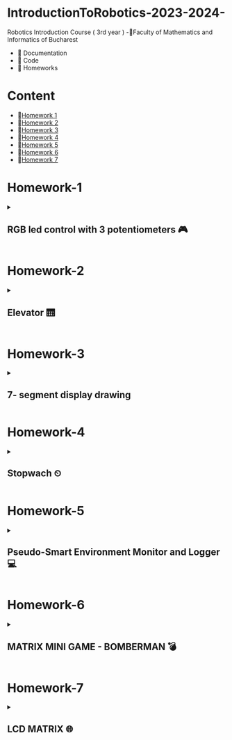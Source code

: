 # IntroductionToRobotics-2023-2024-

Robotics Introduction Course ( 3rd year )
-📍Faculty of Mathematics and Informatics of Bucharest
- 🤖 Documentation
- 🤖 Code
- 🤖 Homeworks

# Content
- 🚨[Homework 1](#homework-1)
- 🚨[Homework 2](#homework-2)
- 🚨[Homework 3](#homework-3)
- 🚨[Homework 4](#homework-4)
- 🚨[Homework 5](#homework-5)
- 🚨[Homework 6](#homework-6)
- 🚨[Homework 7](#homework-7)

# Homework-1
<details>
<summary> <h2> RGB led control with 3 potentiometers 🎮 </h2> </summary>
<h3>Task</h3>
<details>
Utilize a separate potentiometer to independently control each color of the RGB LED (Red, Green, and Blue). This control should be achieved using digital electronics.
</details>

### 🖥 Code : [ The Code 🖥 ](https://github.com/anacimpeanu/IntroductionToRobotics-2023-2024-/blob/main/Homework/RGB_HOMEWORK_1.ino)

### 🕹 Electronic scheme: ![IR schema final](https://github.com/anacimpeanu/IntroductionToRobotics-2023-2024-/assets/115561036/94e1bbc6-0383-4f4e-93e0-0ff483e604af)


### 📸 Electronic circuit in real life:
![ir 4](https://github.com/anacimpeanu/IntroductionToRobotics-2023-2024-/assets/115561036/ea5f1460-1497-47f4-814b-68cbce823bef)


![ir 3](https://github.com/anacimpeanu/IntroductionToRobotics-2023-2024-/assets/115561036/f2147743-0050-4abc-8c60-3fa82d5a2e7c)

### 📽 Video : [ RGB Video 🧨](https://youtu.be/yFtEyoPxVpA)

### 🔌 Important : 
- The red LED has too much internal resistance, and a 330 resistor further reduces the current reaching the LED
- So, for the red LED, I use a resistance of 10, so we allow a current with a higher intensity to reach the LED

</details> 

# Homework-2
<details>
<summary> <h2> Elevator 🛗 </h2> </summary>
  
This assignment involves simulating a 3-floor elevator control system using
LEDs, buttons, and a buzzer with Arduino.
You'll acquire expertise in utilizing button state transitions, applying debouncing methods, and orchestrating various components to simulate real-life situations.
## Tasks
### Design a control system that simulates a 3-floor elevator using the Arduino platform.
### LED Indicators: 
- Three LEDs, each symbolizing a different floor, with one lighting up to show the current floor. Another LED indicating the elevator's status, blinking during movement and 
staying steady when stationary.
### Buttons:
- Create 3 buttons for floor call requests. When pressed, the elevator should simulate movement towards the corresponding floor after a brief delay (2-3 seconds).
### Buzzer: The buzzer should produce brief sounds in the following situations:
              - When the elevator arrives at the requested floor (resembling a "ding").
              - During elevator door closing and movement (with distinct sounds for each action).
### State & Timers:
- If the elevator is already at the chosen floor, pressing the button for that floor does nothing. Otherwise, after a button press, the elevator should first wait for the doors to close and then move to the desired floor. If the elevator is already moving, it should either delay the action or queue it for after completing its current tasks.



### 🖥 Code : [ The Code 🖥 ](https://github.com/anacimpeanu/IntroductionToRobotics-2023-2024-/blob/main/Homework/ELEVATOR_HOMEWORK_II.ino)

### 🕹 Electronic scheme:![schema_ir_2](https://github.com/anacimpeanu/IntroductionToRobotics-2023-2024-/assets/115561036/6a709726-ad35-45eb-980c-59fab8d0455c)

### 📸 Electronic circuit in real life:
![poza1_ir_2](https://github.com/anacimpeanu/IntroductionToRobotics-2023-2024-/assets/115561036/6c3cefd1-6c12-4939-9919-63c0e31eb168)
![poza2_ir_2](https://github.com/anacimpeanu/IntroductionToRobotics-2023-2024-/assets/115561036/8b36885d-4b3b-407d-9781-5d5c582b716d)

### 📽 Video : [ ELEVATOR VIDEO 🛗](https://youtube.com/shorts/OGeQ3VK3NGE?feature=share)

</details>

# Homework-3
<details>
<summary> <h2> 7- segment display drawing </h2> </summary>
To operate the segment and create drawings on the display, you will employ the joystick for precise control. The transition between segments must feel organic, ensuring that they move smoothly from their current location to adjacent positions, while avoiding passing through obstacles or "walls."

## Task 

- Begin at the starting point, which should be located at the decimal point (DP). The current position will consistently blink, regardless of whether the segment is active or not. Utilize the joystick to transition between neighboring positions, as indicated in the table for the appropriate movements. A brief press of the button will toggle the segment's state between ON and OFF, while a prolonged press of the button will reset the entire display by deactivating all segments and relocating the current position to the decimal point.
-  ### Components : 
                - 1 7-segment display
                - 1 joystick
                - resistors and wires (perlogic)
   
- ### Tabel with cases :
<img width="294" alt="image" src="https://github.com/anacimpeanu/IntroductionToRobotics-2023-2024-/assets/115561036/beaa7d3f-8ca8-4410-9803-9875ad7518bd">



### 🖥 Code : [ The Code 🖥 ](https://github.com/anacimpeanu/IntroductionToRobotics-2023-2024-/blob/main/Homework/SEGMENT_HOMEWORK_III.ino)

### 🕹 Electronic scheme: ![ir_3](https://github.com/anacimpeanu/IntroductionToRobotics-2023-2024-/assets/115561036/7584b217-328a-480e-b98e-504ca061965c)


### 📸 Electronic circuit in real life:
![ir_p_3](https://github.com/anacimpeanu/IntroductionToRobotics-2023-2024-/assets/115561036/77f75aaf-c00c-450b-887b-41b630c5b583)

![ir_p2_3](https://github.com/anacimpeanu/IntroductionToRobotics-2023-2024-/assets/115561036/001baccc-71d5-4ff9-b7f3-60d259fb01bf)

### 📽 Video : [ 7-segment drawing](https://youtu.be/vHeJH_eb4iU)

### 🔌 Important : 
## The axes of the merging joystick will be taken into account (that difference is explained in the way and in the code)
## Something useful for me : [Something](https://github.com/anacimpeanu/IntroductionToRobotics-2023-2024-/files/13293533/Facultate.3.pdf)


</details> 

# Homework-4
<details>
<summary> <h2> Stopwach ⏲  </h2> </summary>
I have implemented a stopwatch timer that measures time in tenths of a second and includes a feature to save lap times.

### Task 
To implement a stopwatch.
Initial state : 000.0.
📍 Make sure you put the dot ”.”
## Components 
            - 7-segment display
            - 3 buttons
            - resistors and wires 
            - Bonus : I was thinking of using a led / buzzer to check the operation of the buttons
## The functionality of the buttons

            ⚙️ Button 1 - START / PAUSE 
            📍 Important to know : The display will indicate "000.0". Upon pressing the Start button, the timer will commence.
            📍 Counting mode :
                  - Button 2 doesn't work 
            📍 In pause mode :
                  - Button 2 can reset the display back at initial state ( if it is pressed ) 
                  - Button 3 doesn't work 
                  
            ⚙️ Button 2 - RESET
            📍 Important to know : Reset functionality is available when the timer is in pause mode. 
            📍 Button 2 and the timer is still couting othing happens .
            📍 If in lap viewing mode, resetting will also clear saved laps.

            ⚙️ Button 3 - Save the lap time when in counting mode and cycle through the last four saved laps.
            📍 Important to know : 
                - Counting mode -> every time you press the lap button ( button 3 )
                - This save the timers value up to 4 times when pressed the fifth time it overrides the one saved first.
              
### 🖥 Code : [ The Code 🖥 ](https://github.com/anacimpeanu/IntroductionToRobotics-2023-2024-/blob/main/Homework/STOPWACH_HOMEWORKIV.ino)


### 🕹 Electronic scheme:![ir_5](https://github.com/anacimpeanu/IntroductionToRobotics-2023-2024-/assets/115561036/78b6ffd3-abde-4524-9f84-64fa78e4670b)


### 📸 Electronic circuit in real life: 


<img width="500" hight="500" alt="image" src="https://github.com/anacimpeanu/IntroductionToRobotics-2023-2024-/assets/115561036/88dac72a-e223-45ef-8bc4-714e24ed891a">

<img width="500" high="500" alt="image" src="https://github.com/anacimpeanu/IntroductionToRobotics-2023-2024-/assets/115561036/8458a06b-b6b6-4f53-8cd4-e5ddd05b7ac7">





### 📽 Video : [Stopwach ⏲ ](https://youtube.com/shorts/kbCsYBEE1Zw)



</details>

# Homework-5
<details>
<summary> <h2> Pseudo-Smart Environment Monitor and Logger 💻 </h2> </summary>
  
Create a "Smart Environment Monitor and Logger" with Arduino, employing diverse sensors to collect environmental data. The system will store this data in EEPROM, offer visual indications through an RGB LED, and enable user interaction via a Serial Menu.

### Task 
## Components 
            - Arduino Uno Board
            - Ultrasonic Sensor (HC-SR04)
            - LDR ( Light-Dependent Resistor )
            - RGB LED
            - Resistors
            - Breadboard and wires
## Menu Structure
            - 1. Sensor Settings
               📍- 1.1 Sensors Sampling Interval 
               📍- 1.2 Ultrasonic Alert Threshold 
               📍- 1.3 LDR Alert Threshold
               📍- 1.4 Back to the menu
            - 2. Reset Logger Data 
               📍- 2.1 Yes 
               📍- 2.2 No
            - 3. System Status 
               📍- 3.1 Current Sensor Readings
               📍- 3.2 Current Sensor Settings 
               📍- 3.3 Display Logged Data
               📍- 3.4 Back to the menu
            - 4. RGB LED Control
               📍- 4.1 Manual Color Control 
               📍- 4.2 LED : Toggle Automatic ON/OFF
## Important
### ⚙️ 1.1 
<details> Input a value between 1 and 10 seconds when prompted; this will serve as the sampling rate for the sensors. Choose whether to use a separate value for each sensor or the same value for both. </details>

### ⚙️ 1.2
<details> 
Set a threshold for the ultrasonic sensor, indicating proximity (min or max). Receive an alert if the sensor value exceeds the threshold, accompanied by a red LED indication in Automatic Mode (refer to section 4.2). </details>

### ⚙️ 1.3
<details> 
Request a threshold value for the LDR sensor, determining if it signifies the minimum or maximum value (e.g., indicating nightfall). When the sensor surpasses the threshold, generate an alert, possibly a message. If the LED operates in Automatic Mode, turning red signifies any sensor exceeding the specified range.
</details>

### ⚙️ Reset 
<details> 
ARE YOU SURE? 
  - <b>YES</b> -> i can reset one of this sensors or both -> main menu
  - <b>NO</b> -> back to Main Menu
</details>

### ⚙️ 3.1 
<details>
  
Continuously display sensor readings at the specified sampling rate from all sensors. Implement a method to exit this process, such as pressing a designated key, and inform the user of this exit method through a message.

</details>

### ⚙️ 3.2 
<details> 
Displays the sampling rate and threshold value for all sensors.
</details>

### ⚙️ 3.3
<details>
  Displays last 10 sensor readings for all.
sensors.
</details>

### Manual Color Control 
<details>
  Set RGB colors manually .
</details>

### ⚙️ ON/OFF
<details>
  - <b> ON </b> -> led color should be <color> GREEN </color>color> and <color> RED </color> if is it on ALERT mode .
  - <b> OFF </b> -> Led should use the last saved RGB values .
</details>

### 🖥 Code : [ The Code 🖥 ](https://github.com/anacimpeanu/IntroductionToRobotics-2023-2024-/blob/main/Homework/MENU_HOMEWORK_V.ino)
### 🕹 Electronic scheme:![WhatsApp Image 2023-11-20 at 10 35 11_edf0d5b3](https://github.com/anacimpeanu/IntroductionToRobotics-2023-2024-/assets/115561036/4c8819ae-2183-4a0a-b3e2-54e1758eea06)


### 📸 Electronic circuit in real life: 
<img width="295" alt="image" src="https://github.com/anacimpeanu/IntroductionToRobotics-2023-2024-/assets/115561036/76b5f62b-2c66-4c53-8b0b-3888554f5980">
<img width="291" alt="image" src="https://github.com/anacimpeanu/IntroductionToRobotics-2023-2024-/assets/115561036/7c7c4830-df4b-4325-8973-34e16d8d3a2d">
<img width="296" alt="image" src="https://github.com/anacimpeanu/IntroductionToRobotics-2023-2024-/assets/115561036/52492d38-05a8-401c-9602-bf843d1a328a">

### 📽 Video : [ Menu ](https://youtu.be/zxJAoutdkxM)

</details>

# Homework-6
<details>
<summary> <h2> MATRIX MINI GAME - BOMBERMAN 💣 </h2> </summary>
  
### Tasks

Create a compact game utilizing an 8x8 matrix featuring three distinct elements: a player (slowly blinking), bombs/bullets (rapid blinking), and walls (non-blinking). This serves as an introductory exercise for your matrix project. The fundamental concept involves generating walls across the map (occupying 50% - 75% of the space) and navigating with the player to dismantle them.

## Components 
            • Arduino Uno Board ⌨️
            • Joystick 
            • 8x8 LED Matrix
            • MAX7219
            • Resistors and capacitors as needed
            • Breadboard and connecting wires
            • LED 🚨
            • Buzzer 🔊
## Details 
            🐱 Setup game 
                When the game starts, a "hi" message is displayed on the matrix, creating an inviting atmosphere. 
                Press the joystick button to initiate the game. 
                A countdown sequence (3, 2, 1) is displayed, signaling the start of the gameplay.
                
<img width="217" alt="image" src="https://github.com/anacimpeanu/IntroductionToRobotics-2023-2024-/assets/115561036/65a77ce4-0959-4af3-a3c2-989432745f6d">
<img width="217" alt="image" src="https://github.com/anacimpeanu/IntroductionToRobotics-2023-2024-/assets/115561036/6b946d37-d482-4849-8821-a40eb1a009bf">
<img width="217" alt="image" src="https://github.com/anacimpeanu/IntroductionToRobotics-2023-2024-/assets/115561036/82241178-b397-4908-aa76-6ff6198a3ba3">
<img width="217" alt="image" src="https://github.com/anacimpeanu/IntroductionToRobotics-2023-2024-/assets/115561036/09036ea9-441c-4bed-94a9-2e2aeb32cad9">

            🐱 Player Control
                Use the joystick to move the player LED within the matrix.
                The player LED blinks slowly, providing a visual indicator of its position.
                The player can move up, down, left, right without going through walls.
            
            🐱 Wall Destruction
                Navigate the player to break walls strategically.
                Walls cover 50% - 75% of the matrix initially.
                Breaking walls contributes to the player's score.
                Remember, when generating a new map, the player is strategically positioned in such a way that he can move.

            🐱 Bomb Placement
                Press the joystick button to place a bomb.
                The bomb blinks rapidly, indicating its presence.
                Bombs eliminate walls in all four directions upon detonation.

            🐱 Scoring
                Score is calculated based on the time taken to win and the number of walls broken.
                A bonus is awarded for each wall destroyed.
               

            🔔 Winning the Game
                The game is won when all walls are eliminated. 
                A winning animation, accompanied by a festive jingle, is displayed on the matrix. The total score, 
                including bonuses, is presented in the Serial Monitor.
                
            ♻️ Resetting the Game
                After winning or when starting a new game, the system resets. 
                Press the joystick button again to initiate a new game.

## Matrix 
<img width="400" hight="500" alt="image" src="https://github.com/anacimpeanu/IntroductionToRobotics-2023-2024-/assets/115561036/95e1beea-e6bb-4dc6-af20-dd0617830be4">

My matrix is ​​of type AS. I used this table to make the correct connections

### 🖥 Code : [ The Code 🖥 ](https://github.com/anacimpeanu/IntroductionToRobotics-2023-2024-/blob/main/Homework/matrix_mini_game.ino)

### 🕹 Electronic scheme: 
<img width="400" alt="image" src="https://github.com/anacimpeanu/IntroductionToRobotics-2023-2024-/assets/115561036/050bc037-00db-4902-9b37-8958375c7ca7">
 


### 📸 Electronic circuit in real life:
<img width="230" alt="image" src="https://github.com/anacimpeanu/IntroductionToRobotics-2023-2024-/assets/115561036/0622e265-0ba4-4b74-bac7-1cfb0ad5f0e8">
<img width="230" alt="image" src="https://github.com/anacimpeanu/IntroductionToRobotics-2023-2024-/assets/115561036/70ac8057-c796-4ed6-b34c-41ee8b78ba13">
<img width="230" alt="image" src="https://github.com/anacimpeanu/IntroductionToRobotics-2023-2024-/assets/115561036/5d40b922-4d6b-4b9f-84e4-c7c351ec7763">
<img width="230" alt="image" src="https://github.com/anacimpeanu/IntroductionToRobotics-2023-2024-/assets/115561036/b0b879ad-1ac1-45f8-ad04-a0f2289183ca">


### 📽 Video : [ Mini Matrix Bomberman Game 💣 ](https://youtu.be/sQofCCTeTTw)

### 🔌 Important : 
- The red LED has too much internal resistance, and a 330 resistor further reduces the current reaching the LED
- So, for the red LED, I use a resistance of 10, so we allow a current with a higher intensity to reach the LED
- The LedControl library is properly installed and configured for the game to function correctly.

</details> 

# Homework-7

<details>
<summary> <h2> LCD MATRIX 🌐 </h2> </summary>
  
### Tasks
FEATURES FOR THE GAME LCD
## Components 
            • Arduino Uno Board ⌨️
            • Joystick 
            • 8x8 LED Matrix
            • MAX7219
            • Resistors and capacitors as needed
            • Breadboard and connecting wires
            • LED 🚨
            • Buzzer 🔊
            • LCD
### INTRO MESSAGE LCD
      🐱 The project lights up, this message will display the message   
         "HI!" on the matrix, and the welcome messages will be played on 
          the LCD:
                                "WELCOME PLAYERS"
                                "ARE YOU READY?"
                                "FOR THIS GAME"
                                "BOMBERMAN"
                                
### RULES FOR NAVIGATE 

  🤓 After displaying the welcome message on the matrix screen, a representative picture for the menu will appear.
<img width="300" alt="image" src="https://github.com/anacimpeanu/IntroductionToRobotics-2023-2024-/assets/115561036/0b96c78d-9b7d-4e0e-b5d5-38dcce74c418">


  🤓 During this time, the instructions will appear on the LCD screen. You can navigate through the menu only Up or Down (obviously, using the joystick). 
    To enter the menu, it is only necessary to scroll down or up and the options will appear

  
  <img width="300" alt="image" src="https://github.com/anacimpeanu/IntroductionToRobotics-2023-2024-/assets/115561036/140144d0-44a0-4718-bc11-3b4ae2250e69">

### MENU
            🕹️ START GAME
                • If you click on this option, the game will start (see homework 6 for the game's functionalities)
            🕹️ SETTINGS
                • LCD CONTRAST
                • MATRIX CONTRAST
                • RETURN TO MENU
            🕹️ ABOUT
                • Shows the creator's name and github.

### SETTINGS FUNCTIONALITIES

        • LCD CONTRAST 
           The user sets the contrast he wants on the LCD, he will be       
           greeted when he chooses this sub-option of the SETTINGS option 
           of the navigation rule (up or down to increase or decrease the 
           contrast level, respectively), and pressing the left button will 
           take him to RETURN TO MENU
           
  <img width="300" alt="image" src="https://github.com/anacimpeanu/IntroductionToRobotics-2023-2024-/assets/115561036/9b93af15-a85b-4578-9898-148ed38895da">

          When the desired brightness has been decided, swiping to the right allows him 
          to see that the value has been saved,
          and if he clicks up he will be sent back to the options in SETTINGS.

  <img width="300" alt="image" src="https://github.com/anacimpeanu/IntroductionToRobotics-2023-2024-/assets/115561036/ffe0da2f-b15d-4c12-b808-a5c02dac1c5e">
  
          Moreover, during the increase/decrease slide, representative messages will 
          appear on the screen, as well as the brightness level
          
  <img width="300" alt="image" src="https://github.com/anacimpeanu/IntroductionToRobotics-2023-2024-/assets/115561036/a395b275-4c73-403e-9b82-813770ab70e2">

           • MATRIX CONTRAST 
           The user sets the contrast he wants on the MATRIX, he will be       
           greeted when he chooses this sub-option of the SETTINGS option 
           of the navigation rule (up or down to increase or decrease the 
           contrast level, respectively), and pressing the left button will 
           take him to RETURN TO MENU
           
  <img width="300" alt="image" src="https://github.com/anacimpeanu/IntroductionToRobotics-2023-2024-/assets/115561036/9b93af15-a85b-4578-9898-148ed38895da">
  
          When the desired brightness has been decided, swiping to the right allows him 
          to see that the value has been saved,
          and if he clicks up he will be sent back to the options in SETTINGS.

  <img width="300" alt="image" src="https://github.com/anacimpeanu/IntroductionToRobotics-2023-2024-/assets/115561036/ffe0da2f-b15d-4c12-b808-a5c02dac1c5e">
  
          Moreover, during the increase/decrease slide, representative messages 
          will appear on the screen, as well as the brightness level
          
  <img width="300" alt="image" src="https://github.com/anacimpeanu/IntroductionToRobotics-2023-2024-/assets/115561036/a395b275-4c73-403e-9b82-813770ab70e2">

### Bonus 
        During the game, the game time (in real time) and 
        the remaining lives will appear on the LCD.
        At the end of the game, the score will be displayed together with a sound 
        and smiley face ( Homework 6 ) and you will return to the main menu.
<img width="300" alt="image" src="https://github.com/anacimpeanu/IntroductionToRobotics-2023-2024-/assets/115561036/2c6cafe9-02b2-43a4-83b2-29a8dded2436">

### 🔌 Important 

        Lives decrease when the player is within the radius of the bomb at a distance of 1.
        Thus, the lives will decrease, and at the moment of 0 lives, the game ends and you return to the menu.

    
### 🖥 Code : [ The Code 🖥 ](https://github.com/anacimpeanu/IntroductionToRobotics-2023-2024-/blob/main/Homework/lcd%20matrix.ino)

### 🕹 Electronic scheme: 
- Laboratory source
<img width="400" alt="image" src="https://github.com/anacimpeanu/IntroductionToRobotics-2023-2024-/assets/115561036/8fc92705-f607-47a6-b0ee-b2798439c8e2">

### 📸 Electronic circuit in real life:
<img width="230" alt="image" src="https://github.com/anacimpeanu/IntroductionToRobotics-2023-2024-/assets/115561036/0b76c207-54f7-4afe-9f62-b7985685a231">
<img width="230" alt="image" src="https://github.com/anacimpeanu/IntroductionToRobotics-2023-2024-/assets/115561036/08825859-64f0-41b3-9f00-f306360592d5">
<img width="230" alt="image" src="https://github.com/anacimpeanu/IntroductionToRobotics-2023-2024-/assets/115561036/d8dc45d4-e6ed-47fa-990b-2b3782e590bc">
<img width="230" alt="image" src="https://github.com/anacimpeanu/IntroductionToRobotics-2023-2024-/assets/115561036/d09a24e5-1c29-4689-a03d-8d188f430039">



### 📽 Video : [ Mini Matrix Bomberman Game LCD 💣 ](https://youtu.be/dTc4CBEA8FU)

### 🔌 Important : 
- The red LED has too much internal resistance, and a 330 resistor further reduces the current reaching the LED
- So, for the red LED, I use a resistance of 10, so we allow a current with a higher intensity to reach the LED
- The LedControl library is properly installed and configured for the game to function correctly.

</details> 

            
